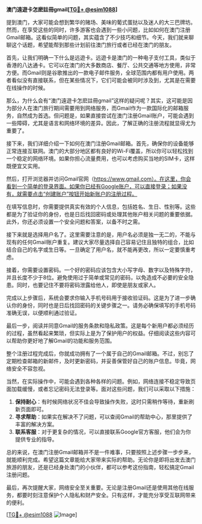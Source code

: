 **澳门遠遊卡怎麽註冊gmail[[TG💪+ @esim1088](https://t.me/s/esim1088)]**

提到澳门，大家可能会想到繁华的赌场、美味的葡式蛋挞以及迷人的大三巴牌坊。然而，在享受这些的同时，许多游客也会遇到一些小问题，比如如何在澳门注册Gmail邮箱。这看似简单的问题，其实蕴含了不少技巧和细节。今天，我们就来聊聊这个话题，希望能帮到那些计划前往澳门旅行或者已经在澳门的朋友。

首先，让我们明确一下什么是远遊卡。远遊卡是澳门的一种电子支付工具，类似于香港的八达通卡。它可以在澳门的大多数商店、餐厅、公共交通等地方使用，非常方便。而Gmail则是谷歌推出的一款电子邮件服务，全球范围内都有用户使用。两者看似没有直接联系，但在某些情况下，它们可能会被同时涉及到，尤其是在需要在线操作的时候。

那么，为什么会有“澳门遠遊卡怎麽註冊gmail”这样的疑问呢？其实，这可能是因为部分人在澳门旅行期间需要用到网络服务，而Gmail作为一款国际化的邮箱服务，自然成为首选。但问题是，如果直接尝试在澳门注册Gmail账户，可能会遇到一些障碍，尤其是语言和网络环境的差异。因此，了解正确的注册流程就显得尤为重要了。

接下来，我们详细介绍一下如何在澳门注册Gmail邮箱。首先，确保你的设备能够正常连接互联网。澳门的大部分地区都有良好的Wi-Fi覆盖，所以你可以轻松找到一个稳定的网络环境。如果你担心流量费用，也可以考虑购买当地的SIM卡，这样既便宜又实用。

然后，打开浏览器并访问Gmail官网（https://www.gmail.com）。在这里，你会看到一个简单的登录界面。如果你已经有Google账户，可以直接登录；如果没有，就需要点击“创建账户”按钮开始新账户的注册过程。

在填写信息时，你需要提供真实有效的个人信息，包括姓名、生日、性别等。这些都是为了验证你的身份，也是日后找回密码或处理其他账户相关问题的重要依据。此外，你还必须设置一个安全问题和答案，以备不时之需。

接下来就是选择用户名了。这里需要注意的是，用户名必须是独一无二的，不能与现有的任何Gmail账户重复。建议大家尽量选择自己容易记住且独特的组合，比如结合自己的名字或生日等。一旦确定了用户名，就不能再更改，所以一定要慎重考虑。

接着，你需要设置密码。一个好的密码应该包含大小写字母、数字以及特殊字符，并且长度不少于8位。避免使用过于简单或常见的密码，以免造成不必要的安全隐患。同时，也要记住不要将密码泄露给他人，即使是朋友或家人。

完成以上步骤后，系统会要求你输入手机号码用于接收验证码。这是为了进一步确认你的身份，同时也是日后找回密码的关键步骤之一。请务必确保填写的手机号码准确无误，以便顺利通过验证。

最后一步，阅读并同意Gmail的服务条款和隐私政策。这是每个新用户都必须经历的过程，虽然看起来繁琐，但实际上是为了保护用户的权益。仔细阅读这些内容可以帮助你更好地了解Gmail的功能和服务范围。

整个注册过程完成后，你就成功拥有了一个属于自己的Gmail邮箱。不过，别忘了定期检查邮箱的新邮件，及时更新密码，并妥善保管好自己的账户信息。毕竟，网络安全不容忽视。

当然，在实际操作中，可能会遇到各种各样的问题。例如，网络连接不稳定导致页面加载缓慢，或者忘记密码无法登录等。面对这些问题，我们可以采取以下措施：

1. **保持耐心**：有时候网络状况不佳会导致操作失败，这时只需稍作等待，重新刷新页面即可。
2. **寻求帮助**：如果实在解决不了问题，可以查阅Gmail的帮助中心，那里提供了丰富的解决方案。
3. **联系客服**：对于更复杂的情况，可以直接联系Google官方客服，他们会为你提供专业的指导。

总的来说，在澳门注册Gmail邮箱并不是一件难事，只要按照上述步骤一步步来，就能顺利完成。希望这篇文章能给大家带来实际的帮助。无论你是即将出发去澳门旅游的朋友，还是已经身处澳门的小伙伴，都可以参考这份指南，轻松搞定Gmail注册问题。

最后，再次提醒大家，网络安全至关重要。无论是注册Gmail还是使用其他在线服务，都要时刻注意保护个人隐私和财产安全。只有这样，才能充分享受互联网带来的便利。

[[TG💪+ @esim1088](https://t.me/s/esim1088) ![Image](https://i.postimg.cc/4NQfJmqS/Snipaste-2025-05-13-00-14-12.png)]